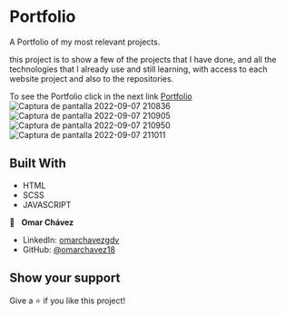 # Portfolio
A Portfolio of my most relevant projects.

this project is to show a few of the projects that I have done, and all the technologies that I already use and still learning, with access to each website project and also to the repositories.

To see the Portfolio click in the next link
[Portfolio](https://omarchavez18.github.io/Portfolio/)
![Captura de pantalla 2022-09-07 210836](https://user-images.githubusercontent.com/84557440/189018143-b30be758-56ef-46e0-b743-1315b486c6c5.png)
![Captura de pantalla 2022-09-07 210905](https://user-images.githubusercontent.com/84557440/189018153-0e3e0ebb-4181-42f5-bb3c-25f6783af048.png)
![Captura de pantalla 2022-09-07 210950](https://user-images.githubusercontent.com/84557440/189018154-d013c004-4c51-4657-a4c7-d7794d15b62a.png)
![Captura de pantalla 2022-09-07 211011](https://user-images.githubusercontent.com/84557440/189018156-99697dfd-88fb-49d6-89cb-bacdfed7ce59.png)

## Built With

- HTML
- SCSS
- JAVASCRIPT

👤 &nbsp; **Omar Chávez**

- LinkedIn: [omarchavezgdv](https://www.linkedin.com/in/omarchavezgdv/)
- GitHub: [@omarchavez18](https://github.com/omarchavez18)

## Show your support

Give a ⭐️ if you like this project!
